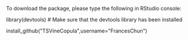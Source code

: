 To download the package, please type the following in RStudio console:


library(devtools) # Make sure that the devtools library has been installed

install_github("TSVineCopula",username="FrancesChun")
